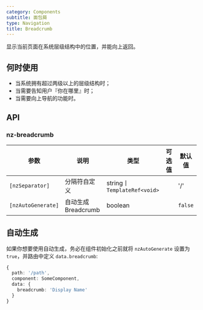 ```yaml
---
category: Components
subtitle: 面包屑
type: Navigation
title: Breadcrumb
---
```


显示当前页面在系统层级结构中的位置，并能向上返回。

## 何时使用

- 当系统拥有超过两级以上的层级结构时；
- 当需要告知用户『你在哪里』时；
- 当需要向上导航的功能时。

## API

### nz-breadcrumb

| 参数 | 说明 | 类型 | 可选值 | 默认值 |
| --- | --- | --- | --- | --- |
| `[nzSeparator]` | 分隔符自定义 | string丨`TemplateRef<void>` |  | '/' |
| `[nzAutoGenerate]` | 自动生成 Breadcrumb | boolean |  | `false` |

## 自动生成

如果你想要使用自动生成，务必在组件初始化之前就将 `nzAutoGenerate` 设置为 `true`，并路由中定义 `data.breadcrumb`:

```ts
{
  path: '/path',
  component: SomeComponent,
  data: {
    breadcrumb: 'Display Name'
  }
}
```
